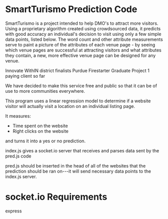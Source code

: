 # SmartTurismo Prediction Code

SmartTurismo is a project intended to help DMO's to attract more visitors. Using a proprietary algorithm created using crowdsourced data, it predicts with good accuracy an individual's decision to visit using only a few simple data points, listed below. The word count and other attribute measurements serve to paint a picture of the attributes of each venue page - by seeing which venue pages are successful at attracting visitors and what attributes they contain, a new, more effective venue page can be designed for any venue.

Innovate WithIN district finalists
Purdue Firestarter Graduate Project
1 paying client so far

We have decided to make this service free and public so that it can be of use to more communities everywhere.

This program uses a linear regression model to determine if a website visitor will actually visit a location on an individual listing page.

It measures: 
 - Time spent on the website
 - Right clicks on the website
 
 and turns it into a yes or no prediction.

index.js gives a socket.io server that receives and parses data sent by the pred.js code

pred.js should be inserted in the head of all of the websites that the prediction should be ran on---it will send necessary data points to the index.js server.

# socket.io Requirements

express

